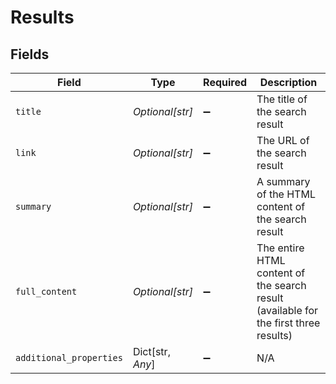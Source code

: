 # Results


## Fields

| Field                                                                                | Type                                                                                 | Required                                                                             | Description                                                                          |
| ------------------------------------------------------------------------------------ | ------------------------------------------------------------------------------------ | ------------------------------------------------------------------------------------ | ------------------------------------------------------------------------------------ |
| `title`                                                                              | *Optional[str]*                                                                      | :heavy_minus_sign:                                                                   | The title of the search result                                                       |
| `link`                                                                               | *Optional[str]*                                                                      | :heavy_minus_sign:                                                                   | The URL of the search result                                                         |
| `summary`                                                                            | *Optional[str]*                                                                      | :heavy_minus_sign:                                                                   | A summary of the HTML content of the search result                                   |
| `full_content`                                                                       | *Optional[str]*                                                                      | :heavy_minus_sign:                                                                   | The entire HTML content of the search result (available for the first three results) |
| `additional_properties`                                                              | Dict[str, *Any*]                                                                     | :heavy_minus_sign:                                                                   | N/A                                                                                  |
